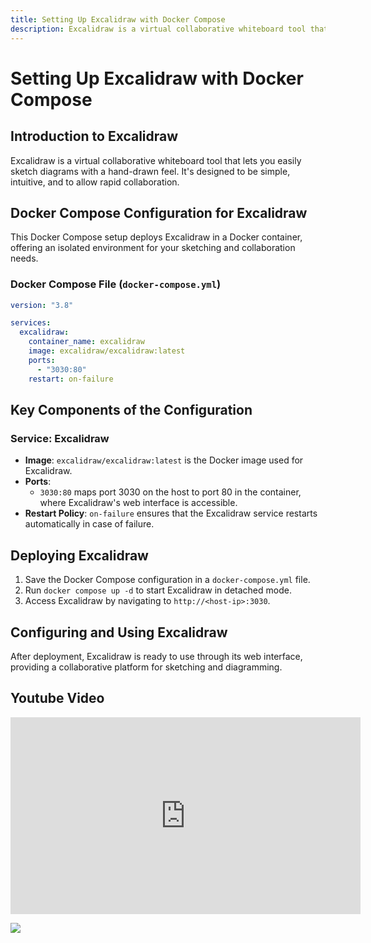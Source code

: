 ```yaml
---
title: Setting Up Excalidraw with Docker Compose
description: Excalidraw is a virtual collaborative whiteboard tool that lets you easily sketch diagrams with a hand-drawn feel. It's designed to be simple, intuitive, and to allow rapid collaboration.
---
```


# Setting Up Excalidraw with Docker Compose

## Introduction to Excalidraw

Excalidraw is a virtual collaborative whiteboard tool that lets you easily sketch diagrams with a hand-drawn feel. It's designed to be simple, intuitive, and to allow rapid collaboration.

## Docker Compose Configuration for Excalidraw

This Docker Compose setup deploys Excalidraw in a Docker container, offering an isolated environment for your sketching and collaboration needs.

### Docker Compose File (`docker-compose.yml`)

```yaml
version: "3.8"

services:
  excalidraw:
    container_name: excalidraw
    image: excalidraw/excalidraw:latest
    ports:
      - "3030:80"
    restart: on-failure
```

## Key Components of the Configuration
### Service: Excalidraw
- **Image**: `excalidraw/excalidraw:latest` is the Docker image used for Excalidraw.
- **Ports**: 
  - `3030:80` maps port 3030 on the host to port 80 in the container, where Excalidraw's web interface is accessible.
- **Restart Policy**: `on-failure` ensures that the Excalidraw service restarts automatically in case of failure.

## Deploying Excalidraw

1. Save the Docker Compose configuration in a `docker-compose.yml` file.
2. Run `docker compose up -d` to start Excalidraw in detached mode.
3. Access Excalidraw by navigating to `http://<host-ip>:3030`.

## Configuring and Using Excalidraw

After deployment, Excalidraw is ready to use through its web interface, providing a collaborative platform for sketching and diagramming.


## Youtube Video

<iframe width="560" height="315" src="https://www.youtube.com/embed/yk5bBo8JAG4?si=8MztGs2h7a3i9ubE" title="YouTube video player" frameborder="0" allow="accelerometer; autoplay; clipboard-write; encrypted-media; gyroscope; picture-in-picture; web-share" allowfullscreen></iframe>

<a href="https://www.buymeacoffee.com/techdox"><img src="https://img.buymeacoffee.com/button-api/?text=Buy me a cup of tea&emoji=🍵&slug=techdox&button_colour=FFDD00&font_colour=000000&font_family=Cookie&outline_colour=000000&coffee_colour=ffffff" /></a>

